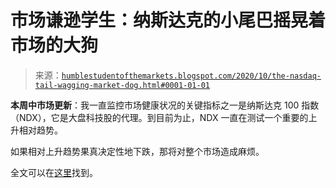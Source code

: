 <!--yml

类别：未分类

日期：2024-05-18 02:10:12

-->

# 市场谦逊学生：纳斯达克的小尾巴摇晃着市场的大狗

> 来源：[`humblestudentofthemarkets.blogspot.com/2020/10/the-nasdaq-tail-wagging-market-dog.html#0001-01-01`](https://humblestudentofthemarkets.blogspot.com/2020/10/the-nasdaq-tail-wagging-market-dog.html#0001-01-01)

**本周中市场更新**：我一直监控市场健康状况的关键指标之一是纳斯达克 100 指数（NDX），它是大盘科技股的代理。到目前为止，NDX 一直在测试一个重要的上升相对趋势。

如果相对上升趋势果真决定性地下跌，那将对整个市场造成麻烦。

全文可以在[这里](https://humblestudentofthemarkets.com/2020/10/21/the-nasdaq-tail-wagging-the-market-dog/)找到。
